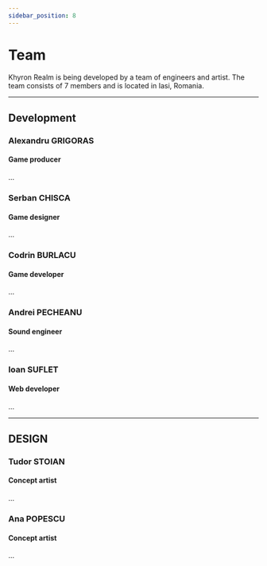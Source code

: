 ```yaml
---
sidebar_position: 8
---
```


# Team

Khyron Realm is being developed by a team of engineers and artist.
The team consists of 7 members and is located in Iasi, Romania.
___

## Development

### Alexandru GRIGORAS
#### Game producer
...

### Serban CHISCA
#### Game designer
...

### Codrin BURLACU
#### Game developer
...

### Andrei PECHEANU
#### Sound engineer
...

### Ioan SUFLET
#### Web developer
...

___

## DESIGN

### Tudor STOIAN
#### Concept artist
...

### Ana POPESCU
#### Concept artist
...
